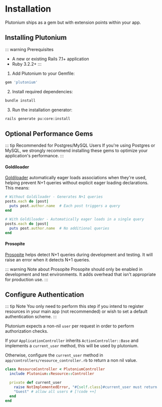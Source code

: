 # Installation

Plutonium ships as a gem but with extension points within your app.

## Installing Plutonium

::: warning Prerequisites
- A new or existing Rails 7.1+ application
- Ruby 3.2.2+
:::

1. Add Plutonium to your Gemfile:

```ruby
gem 'plutonium'
```

2. Install required dependencies:

```bash
bundle install
```

3. Run the installation generator:

```bash
rails generate pu:core:install
```

## Optional Performance Gems

::: tip Recommended for Postgres/MySQL Users
If you're using Postgres or MySQL, we strongly recommend installing these gems to optimize your application's performance.
:::

#### Goldiloader
[Goldiloader](https://github.com/salsify/goldiloader) automatically eager loads associations when they're used, helping prevent N+1 queries without explicit eager loading declarations. This means:

```ruby
# Without Goldiloader - Generates N+1 queries
posts.each do |post|
  puts post.author.name  # Each post triggers a query
end

# With Goldiloader - Automatically eager loads in a single query
posts.each do |post|
  puts post.author.name  # No additional queries
end
```

#### Prosopite
[Prosopite](https://github.com/charkost/prosopite) helps detect N+1 queries during development and testing. It will raise an error when it detects N+1 queries.

::: warning Note about Prosopite
Prosopite should only be enabled in development and test environments. It adds overhead that isn't appropriate for production use.
:::

## Configure Authentication

::: tip Note
You only need to perform this step if you intend to register resources in your main app (not recommended) or
wish to set a default authentication scheme.
:::

Plutonium expects a non-nil `user` per request in order to perform authorization checks.

If your `ApplicationController` inherits `ActionController::Base` and implements a `current_user` method,
this will be used by plutonium.

Otherwise, configure the `current_user` method in `app/controllers/resource_controller.rb` to return a non nil value.

```ruby
class ResourceController < PlutoniumController
  include Plutonium::Resource::Controller

  private def current_user
    raise NotImplementedError, "#{self.class}#current_user must return a non nil value" # [!code --]
    "Guest" # allow all users # [!code ++]
  end
end
```
<!--
## Verifying Installation

After installation, you can verify everything is working correctly:

1. Start your Rails server:
```bash
rails server
```

2. Check your logs for any warnings or errors related to Plutonium initialization

3. Generate and test a sample resource:
```bash
rails generate pu:res:scaffold Post title:string content:text
rails server
```

4. Visit `http://localhost:3000/posts` to verify the resource is working

::: info Troubleshooting
If you encounter any issues during installation, check:
1. Your Rails version is 7.1 or higher
2. All dependencies were installed correctly
3. The installation generator completed successfully
4. Your database is properly configured and migrated
:::
-->
